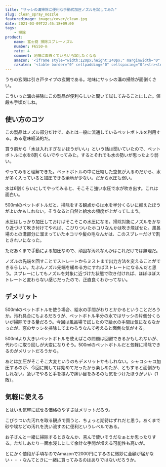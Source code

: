 ```yaml
---
title: "サッシの溝掃除に便利な手動式加圧ノズルを試してみた"
slug: clean_spray_nozzle
featuredimage: images/cover/clean.jpg
date: 2021-03-09T22:46:18+09:00
tags:
    - 掃除
product:
    name: 富士商 掃除スプレーノズル
    number: F6550-m
    rate: 4
    comment: 地味に面白くていろいろ試したくなる
    amazon: '<iframe style="width:120px;height:240px;" marginwidth="0" marginheight="0" scrolling="no" frameborder="0" src="//rcm-fe.amazon-adsystem.com/e/cm?lt1=_blank&bc1=000000&IS2=1&bg1=FFFFFF&fc1=000000&lc1=0000FF&t=illusionspace-22&language=ja_JP&o=9&p=8&l=as4&m=amazon&f=ifr&ref=as_ss_li_til&asins=B005V8WAPE&linkId=7735691edb0681c7f0cfa3ed9ef1f5c7"></iframe>'
    rakuten: '<table border="0" cellpadding="0" cellspacing="0"><tr><td><div style="border:1px solid #95a5a6;border-radius:.75rem;background-color:#FFFFFF;width:504px;margin:0px;padding:5px;text-align:center;overflow:hidden;"><table><tr><td style="width:240px"><a href="https://hb.afl.rakuten.co.jp/ichiba/1f3dd7de.6cc52289.1f3dd7df.bf0489a8/?pc=https%3A%2F%2Fitem.rakuten.co.jp%2Fkaneshirotrading-gc%2F300005650%2F&link_type=picttext&ut=eyJwYWdlIjoiaXRlbSIsInR5cGUiOiJwaWN0dGV4dCIsInNpemUiOiIyNDB4MjQwIiwibmFtIjoxLCJuYW1wIjoicmlnaHQiLCJjb20iOjEsImNvbXAiOiJkb3duIiwicHJpY2UiOjEsImJvciI6MSwiY29sIjoxLCJiYnRuIjoxLCJwcm9kIjowLCJhbXAiOmZhbHNlfQ%3D%3D" target="_blank" rel="nofollow sponsored noopener" style="word-wrap:break-word;"  ><img src="https://hbb.afl.rakuten.co.jp/hgb/1f3dd7de.6cc52289.1f3dd7df.bf0489a8/?me_id=1332231&item_id=10001914&pc=https%3A%2F%2Fthumbnail.image.rakuten.co.jp%2F%400_mall%2Fkaneshirotrading-gc%2Fcabinet%2F05983475%2F300005650.jpg%3F_ex%3D240x240&s=240x240&t=picttext" border="0" style="margin:2px" alt="[商品価格に関しましては、リンクが作成された時点と現時点で情報が変更されている場合がございます。]" title="[商品価格に関しましては、リンクが作成された時点と現時点で情報が変更されている場合がございます。]"></a></td><td style="vertical-align:top;width:248px;"><p style="font-size:12px;line-height:1.4em;text-align:left;margin:0px;padding:2px 6px;word-wrap:break-word"><a href="https://hb.afl.rakuten.co.jp/ichiba/1f3dd7de.6cc52289.1f3dd7df.bf0489a8/?pc=https%3A%2F%2Fitem.rakuten.co.jp%2Fkaneshirotrading-gc%2F300005650%2F&link_type=picttext&ut=eyJwYWdlIjoiaXRlbSIsInR5cGUiOiJwaWN0dGV4dCIsInNpemUiOiIyNDB4MjQwIiwibmFtIjoxLCJuYW1wIjoicmlnaHQiLCJjb20iOjEsImNvbXAiOiJkb3duIiwicHJpY2UiOjEsImJvciI6MSwiY29sIjoxLCJiYnRuIjoxLCJwcm9kIjowLCJhbXAiOmZhbHNlfQ%3D%3D" target="_blank" rel="nofollow sponsored noopener" style="word-wrap:break-word;"  >【メール便対応可能】ペットボトル専用加圧式スプレーノズル パステルグリーン F6550-m</a><br><span >価格：527円（税込、送料別)</span> <span style="color:#BBB">(2021/3/9時点)</span></p><div style="margin:10px;"><a href="https://hb.afl.rakuten.co.jp/ichiba/1f3dd7de.6cc52289.1f3dd7df.bf0489a8/?pc=https%3A%2F%2Fitem.rakuten.co.jp%2Fkaneshirotrading-gc%2F300005650%2F&link_type=picttext&ut=eyJwYWdlIjoiaXRlbSIsInR5cGUiOiJwaWN0dGV4dCIsInNpemUiOiIyNDB4MjQwIiwibmFtIjoxLCJuYW1wIjoicmlnaHQiLCJjb20iOjEsImNvbXAiOiJkb3duIiwicHJpY2UiOjEsImJvciI6MSwiY29sIjoxLCJiYnRuIjoxLCJwcm9kIjowLCJhbXAiOmZhbHNlfQ%3D%3D" target="_blank" rel="nofollow sponsored noopener" style="word-wrap:break-word;"  ><img src="https://static.affiliate.rakuten.co.jp/makelink/rl.svg" style="float:left;max-height:27px;width:auto;margin-top:0"></a><a href="https://hb.afl.rakuten.co.jp/ichiba/1f3dd7de.6cc52289.1f3dd7df.bf0489a8/?pc=https%3A%2F%2Fitem.rakuten.co.jp%2Fkaneshirotrading-gc%2F300005650%2F%3Fscid%3Daf_pc_bbtn&link_type=picttext&ut=eyJwYWdlIjoiaXRlbSIsInR5cGUiOiJwaWN0dGV4dCIsInNpemUiOiIyNDB4MjQwIiwibmFtIjoxLCJuYW1wIjoicmlnaHQiLCJjb20iOjEsImNvbXAiOiJkb3duIiwicHJpY2UiOjEsImJvciI6MSwiY29sIjoxLCJiYnRuIjoxLCJwcm9kIjowLCJhbXAiOmZhbHNlfQ==" target="_blank" rel="nofollow sponsored noopener" style="word-wrap:break-word;"  ><div style="float:right;width:41%;height:27px;background-color:#bf0000;color:#fff!important;font-size:12px;font-weight:500;line-height:27px;margin-left:1px;padding: 0 12px;border-radius:16px;cursor:pointer;text-align:center;">楽天で購入</div></a></div></td></tr></table></div><br><p style="color:#000000;font-size:12px;line-height:1.4em;margin:5px;word-wrap:break-word"></p></td></tr></table>'
---
```


うちの玄関は引き戸タイプの玄関である。地味にサッシの溝の掃除が面倒くさい。

こういった溝の掃除にこの製品が便利らしいと聞いて試してみることにした。値段も手頃だしね。

<!--more-->

## 使い方のコツ

この製品はノズル部分だけで、あとは一般に流通しているペットボトルを利用する。ある意味経済的だ。

買う前から「水は入れすぎないほうがいい」という話は聞いていたので、ペットボトルに水を8割くらいでやってみた。するとそれでも水の勢いが思ったより弱い。

やってみると理解できた。ペットボトルの中に圧縮した空気が入るのだから、水が多く入っていると加圧できる余地が少ない。だから水圧も弱い。

水は6割くらいにしてやってみると、そこそこ強い水圧で水が吹き出す。これは面白い。

500mlのペットボトルだと、掃除をする観点からは水を半分くらいに抑えたほうがよいかもしれない。そうなると自然と給水の頻度が上がってしまう。

水圧はしっかり加圧しておけばそこそこの水圧になる。掃除対象にノズルをかなり近づけて吹き付けてやれば、こびりついたホコリなんかは吹き飛ばせた。風呂場のとの溝部分に溜まっていたホコリや髪の毛なんかは、このスプレーだけで割ときれいになった。

ただあくまで手動による加圧なので、頑固な汚れなんかはこれだけでは無理だ。

ノズルの先端を回すことでストレートからミストまで出力方法を変えることができるらしい。たぶんノズル先端を緩める方にすればストレートになるんだと思う。スプレーにしてもノズルを対象に近づけた状態で吹き付ければ、ほぼほぼストレートと変わらない感じだったので、正直良くわかってない。

## デメリット

500mlのペットボトルを使う場合、給水の手間がわりとかかるということだろうか。汚れ具合にもよるだろうが、ペットボトル半分の水ではサッシの片側分くらいが掃除できる量だろう。今回は風呂場で試したので給水の手間は気にならなかったが、窓のサッシを掃除してまわろうなんて考えると面倒な気がする。

500mlより大きいペットボトルを使えばこの問題は回避できるかもしれないが、代わりに取り回しが大変になりそう。500mlのペットボトルだと気軽に掃除できるのがメリットだろうから。

あとは加圧がそこそこ大変というのもデメリットかもしれない。シャコシャコ加圧するのが、今回に関しては始めてだったから楽しめたが、ともすると面倒かもしれない。急いでやると手を挟んで痛い目をみるのも気をつけたほうがいい（1敗）。

## 気軽に使える

とはいえ気軽に試せる価格のやすさはメリットだろう。

こびりついた汚れを取る観点で買うと、ちょっと期待はずれだと思う。あくまで砂や埃などの汚れを洗い流すのに便利というレベルである。

お子さんと一緒に掃除するときなんか、喜んで使いそうだなぁとか思ったりする。ただしあたり一面水浸しにして余計な手間が増える可能性も高いが。

とにかく値段が手頃なのでAmazonで2000円にするのに微妙に金額が届かない・・・なんてときに一緒に買ってみるのはありではないだろうか。